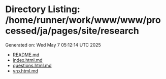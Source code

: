 # Directory Listing: /home/runner/work/www/www/processed/ja/pages/site/research
Generated on: Wed May  7 05:12:14 UTC 2025

- [README.md](README.md)
- [index.html.md](index.html.md)
- [questions.html.md](questions.html.md)
- [vrp.html.md](vrp.html.md)

